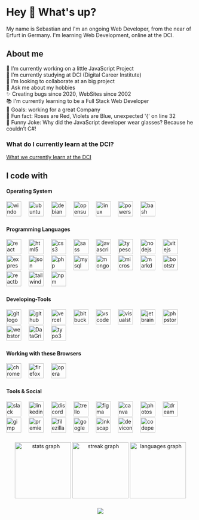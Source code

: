 # Hey 👋 What's up?

My name is Sebastian and I'm an ongoing Web Developer, from the near of Erfurt in Germany. I'm learning Web Development, online at the DCI.

## About me

🔭 I’m currently working on a little JavaScript Project  
🌱 I’m currently studying at DCI (Digital Career Institute)  
👯 I’m looking to collaborate at an big project  
💬 Ask me about my hobbies  
✨ Creating bugs since 2020, WebSites since 2002  
📚 I'm currently learning to be a Full Stack Web Developer  
🎯 Goals: working for a great Company  
🎲 Fun fact: Roses are Red, Violets are Blue, unexpected '{' on line 32  
🎊 Funny Joke: Why did the JavaScript developer wear glasses? Because he couldn’t C#!

### What do I currently learn at the DCI?

[What we currently learn at the DCI](learn_at_dci.md "What we currently learn at DCI")

## I code with

#### Operating System

<div align="left">
  <img src="https://cdn.jsdelivr.net/gh/devicons/devicon@latest/icons/windows11/windows11-original.svg" height="40" alt="windows11 logo" title="Microsoft Windows 7/8/10/11 + Server 2012/2016/2019"  />
  <img width="12" />
  <img src="https://cdn.simpleicons.org/ubuntu/E95420" height="40" alt="ubuntu logo" alt="ubuntu logo" title="Ubuntu, Zorin + andere Distro's" />
  <img width="12" />
  <img src="https://cdn.jsdelivr.net/gh/devicons/devicon/icons/debian/debian-original.svg" height="40" alt="debian logo" title="Debian" />
  <img width="12" />
  <img src="https://cdn.jsdelivr.net/gh/devicons/devicon/icons/opensuse/opensuse-original.svg" height="40" alt="opensuse logo" title="OpenSuse"  />
  <img width="12" />
  <img src="https://cdn.jsdelivr.net/gh/devicons/devicon/icons/linux/linux-original.svg" height="40" alt="linux logo" title="Linux UI+CLI/Terminal"  />  
  <img width="12" />
  <img src="https://cdn.jsdelivr.net/gh/devicons/devicon@latest/icons/powershell/powershell-original.svg" height="40" alt="powershell logo" title="Microsoft Windows PowerShell 7"  />
  <img width="12" />
  <img src="https://cdn.simpleicons.org/gnubash/4EAA25" height="40" alt="bash logo" title="Linux Bash (Terminal)" />
</div>

###

#### Programming Languages

<div align="left">

<img src="https://cdn.jsdelivr.net/gh/devicons/devicon/icons/react/react-original.svg" height="40" alt="react logo"  />
<img width="12" />
<!--   <img src="https://cdn.jsdelivr.net/gh/devicons/devicon/icons/csharp/csharp-original.svg" height="40" alt="csharp logo"  /> -->
<!--  <img width="12" /> -->
  <img src="https://cdn.jsdelivr.net/gh/devicons/devicon/icons/html5/html5-original.svg" height="40" alt="html5 logo" title="HTML 5"  />
  <img width="12" />
  <img src="https://cdn.jsdelivr.net/gh/devicons/devicon/icons/css3/css3-original.svg" height="40" alt="css3 logo" title="CSS 3" />
    <img width="12" />
  <img src="https://cdn.jsdelivr.net/gh/devicons/devicon/icons/sass/sass-original.svg" height="40" alt="sass logo" title="SASS / SCSS"  />
  <img width="12" />
  <img src="https://cdn.jsdelivr.net/gh/devicons/devicon/icons/javascript/javascript-original.svg" height="40" alt="javascript logo" title="JavaScript" />
  <img width="12" />
  <img src="https://cdn.jsdelivr.net/gh/devicons/devicon/icons/typescript/typescript-original.svg" height="40" alt="typescript logo" title="TypeScript" />
  <img width="12" />
  <img src="https://cdn.jsdelivr.net/gh/devicons/devicon/icons/nodejs/nodejs-original.svg" height="40" alt="nodejs logo" title="Node.JS" />
  <img width="12" />
  <img src="https://cdn.jsdelivr.net/gh/devicons/devicon@latest/icons/vitejs/vitejs-original.svg" height="40" alt="vitejs logo" title="Vite.JS" />
  <img width="12" />
  <img src="https://cdn.jsdelivr.net/gh/devicons/devicon@latest/icons/express/express-original.svg" height="40" alt="expressjs logo" title="express.JS"  />
  <img width="12" />
  <img src="https://cdn.jsdelivr.net/gh/devicons/devicon@latest/icons/json/json-original.svg" height="40" alt="json logo" title="JSON" />
  <img width="12" />
  <img src="https://cdn.jsdelivr.net/gh/devicons/devicon@latest/icons/php/php-original.svg" height="40" alt="php logo" title="PHP 8" />
  <img width="12" />
  <img src="https://cdn.jsdelivr.net/gh/devicons/devicon/icons/mysql/mysql-original.svg" height="40" alt="mysql logo" title="MySQL" />
  <img width="12" />
  <img src="https://cdn.jsdelivr.net/gh/devicons/devicon@latest/icons/mongodb/mongodb-original.svg"  height="40" alt="mongodb logo" title="MongoDB"  />
  <img width="12" />
  <img src="https://cdn.jsdelivr.net/gh/devicons/devicon@latest/icons/microsoftsqlserver/microsoftsqlserver-original.svg"  height="40" alt="microsoftsqlserver logo" title="Microsoft SQL Server"  />
  <img width="12" />
  <img src="https://cdn.jsdelivr.net/gh/devicons/devicon/icons/markdown/markdown-original.svg" height="40" alt="markdown logo" title="MarkDown" />
  <img width="12" />
  <img src="https://cdn.jsdelivr.net/gh/devicons/devicon/icons/bootstrap/bootstrap-original.svg" height="40" alt="bootstrap logo" title="BootStrap 5"  />
  <img width="12" />
  <img src="https://cdn.jsdelivr.net/gh/devicons/devicon@latest/icons/reactbootstrap/reactbootstrap-original.svg"  height="40" alt="reactbootstrap logo" title="ReactBootStrap"  />
  <img width="12" />  
  <img src="https://cdn.simpleicons.org/tailwindcss/06B6D4" height="40" alt="tailwindcss logo" title="TailWind" />
  <img width="12" />
  <img src="https://cdn.jsdelivr.net/gh/devicons/devicon/icons/npm/npm-original-wordmark.svg" height="40" alt="npm logo" title="npm - Node Packet Manager" />
</div>

###

###

#### Developing-Tools

<div align="left">
  <img src="https://cdn.jsdelivr.net/gh/devicons/devicon/icons/git/git-original.svg" height="40" alt="git logo" title="Git / GitBash / Git for Windows" />
  <img width="12" />
  <img src="https://cdn.jsdelivr.net/gh/devicons/devicon@latest/icons/github/github-original.svg" height="40" alt="github logo" title="GitHub / GitHub Desktop"  />
  <img width="12" />
  <img src="https://cdn.jsdelivr.net/gh/devicons/devicon@latest/icons/vercel/vercel-original.svg"  height="40" alt="vercel logo" title="Vercel"  />
  <img width="12" />
  <img src="https://cdn.jsdelivr.net/gh/devicons/devicon/icons/bitbucket/bitbucket-original.svg" height="40" alt="bitbucket logo" title="BitBucket" />
  <img width="12" />
  <img src="https://cdn.jsdelivr.net/gh/devicons/devicon/icons/vscode/vscode-original.svg" height="40" alt="vscode logo" title="VSCode" />
  <img width="12" />
  <img src="https://cdn.jsdelivr.net/gh/devicons/devicon@latest/icons/visualstudio/visualstudio-original.svg"  height="40" alt="visualstudio logo" title="Microsoft Visual Studio Professional & Community"  />
  <img width="12" />
  <img src="https://cdn.jsdelivr.net/gh/devicons/devicon@latest/icons/jetbrains/jetbrains-original.svg" height="40" alt="jetbrains logo" title="JetBrains IDE"  />
  <img width="12" />
  <img src="https://cdn.jsdelivr.net/gh/devicons/devicon@latest/icons/phpstorm/phpstorm-original.svg" height="40" alt="phpstorm logo" title="JetBrains PHPStorm IDE"  />
  <img width="12" />
  <img src="https://cdn.jsdelivr.net/gh/devicons/devicon@latest/icons/webstorm/webstorm-original.svg" height="40" alt="webstorm logo" title="JetBrains WebStorm IDE" />
  <img width="12" />
  <img src="https://cdn.jsdelivr.net/gh/devicons/devicon@latest/icons/datagrip/datagrip-original.svg" height="40" alt="DataGrip logo" title="JetBrains DataGrip IDE" />
  <img width="12" />
  <img src="https://cdn.simpleicons.org/typo3/FF8700" height="40" alt="typo3 logo" title="Typo 3" />
  <!-- <img width="12" /> -->
    <!-- <img src="https://cdn.jsdelivr.net/gh/devicons/devicon/icons/hugo/hugo-original.svg" height="40" alt="hugo logo" title="Hugo"  /> -->
  </div>

###

#### Working with these Browsers

<div align="left">
  <img src="https://cdn.jsdelivr.net/gh/devicons/devicon/icons/chrome/chrome-original.svg" height="40" alt="chrome logo" title="Google Chrome" />
  <img width="12" />
  <img src="https://cdn.jsdelivr.net/gh/devicons/devicon/icons/firefox/firefox-original.svg" height="40" alt="firefox logo" title="Mozilla Firefox" />
  <img width="12" />
  <img src="https://cdn.jsdelivr.net/gh/devicons/devicon/icons/opera/opera-original.svg" height="40" alt="opera logo" title="Opera Browser" />
</div>

###

#### Tools & Social

<div align="left">
  <img src="https://cdn.jsdelivr.net/gh/devicons/devicon/icons/slack/slack-original.svg" height="40" alt="slack logo" title="Slack" />
  <img width="12" />
  <a href="https://www.linkedin.com/in/sebastian-peinelt-01b7524a" target="_blank">
  <img src="https://skillicons.dev/icons?i=linkedin" height="40" alt="linkedin logo" title="LinkedIn" /></a>
  <img width="12" />
  <img src="https://skillicons.dev/icons?i=discord" height="40" alt="discord logo" title="Discord // User: BulletStormXT" />
  <img width="12" />
  <img src="https://cdn.jsdelivr.net/gh/devicons/devicon@latest/icons/trello/trello-original.svg" height="40" alt="trello logo" title="Trello" />
  <img width="12" />
  <img src="https://cdn.jsdelivr.net/gh/devicons/devicon/icons/figma/figma-original.svg" height="40" alt="figma logo" title="Figma" />
  <img width="12" />
  <img src="https://cdn.jsdelivr.net/gh/devicons/devicon/icons/canva/canva-original.svg" height="40" alt="canva logo" title="Canva" />
  <img width="12" />
  <img src="https://cdn.jsdelivr.net/gh/devicons/devicon@latest/icons/photoshop/photoshop-original.svg" height="40" alt="photoshop logo" title="Adobe Photoshop" />
  <img width="12" />
  <img src="https://cdn.jsdelivr.net/gh/devicons/devicon@latest/icons/dreamweaver/dreamweaver-original.svg" height="40" alt="dreamweaver logo" title="Adobe DreamWeaver" />
  <img width="12" />  
  <img src="https://cdn.jsdelivr.net/gh/devicons/devicon/icons/gimp/gimp-original.svg" height="40" alt="gimp logo" title="GIMP - Gnu Image Manipulation Program" />
  <img width="12" />
  <img src="https://cdn.jsdelivr.net/gh/devicons/devicon@latest/icons/premierepro/premierepro-original.svg" height="40" alt="premierepro logo" title="Adobe Premiere Pro" />
  <img width="12" />
  <img src="https://cdn.jsdelivr.net/gh/devicons/devicon@latest/icons/filezilla/filezilla-original.svg" height="40" alt="filezilla logo" title="FileZilla (FTP/SFTP)" />
  <img width="12" />
  <img src="https://cdn.jsdelivr.net/gh/devicons/devicon/icons/google/google-original.svg" height="40" alt="google logo" title="Google" />
  <img width="12" />
  <img src="https://cdn.jsdelivr.net/gh/devicons/devicon/icons/inkscape/inkscape-original.svg" height="40" alt="inkscape logo" title="InkScape" />
  <img width="12" />
  <img src="https://cdn.jsdelivr.net/gh/devicons/devicon/icons/devicon/devicon-original.svg" height="40" alt="devicon logo" title="DevIcon" />
  <img width="12" />
  <img src="https://cdn.jsdelivr.net/gh/devicons/devicon@latest/icons/codepen/codepen-original.svg" height="40" alt="codepen logo" title="CodePen" />
</div>

###

###

<div align="center">
<img src="https://github-readme-stats.vercel.app/api?username=BulletStormXT&hide_title=false&hide_rank=false&show_icons=true&include_all_commits=true&count_private=true&disable_animations=false&theme=dracula&locale=de&hide_border=true&order=1" height="150" alt="stats graph"  />
<img src="https://streak-stats.demolab.com?user=BulletStormXT&locale=de&mode=daily&theme=dracula&hide_border=true&border_radius=5&order=3" height="150" alt="streak graph"  />
<img src="https://github-readme-stats.vercel.app/api/top-langs?username=BulletStormXT&locale=de&hide_title=false&layout=compact&card_width=380&langs_count=5&theme=dracula&hide_border=true&order=2" height="150"  alt="languages graph"  />

</div>

###

<div align="center">
  <img src="https://profile-counter.glitch.me/BulletStormXT/count.svg?"  />
</div>

###

<!-- A -->
